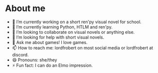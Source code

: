 # About me

- 🔭 I’m currently working on a short ren'py visual novel for school.
- 🌱 I’m currently learning Python, HTLM and ren'py.
- 👯 I’m looking to collaborate on visual novels or anything else.
- 🤔 I’m looking for help with short visual novels.
- 💬 Ask me about games! I love games.
- 📫 How to reach me: lordfrobert on most social media or lordfrobert at discord.
- 😄 Pronouns: she/they
- ⚡ Fun fact: I can do an Elmo impression.
